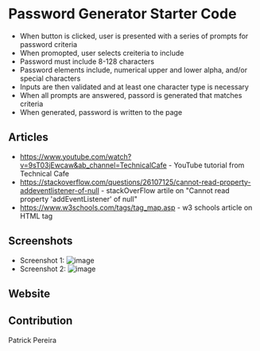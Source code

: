 # Password Generator Starter Code

- When button is clicked, user is presented with a series of prompts for password criteria
- When promopted, user selects creiteria to include
- Password must include 8-128 characters
- Password elements include, numerical upper and lower alpha, and/or special characters
- Inputs are then validated and at least one character type is necessary
- When all prompts are answered, passord is generated that matches criteria
- When generated, password is written to the page

## Articles
- https://www.youtube.com/watch?v=9sT03jEwcaw&ab_channel=TechnicalCafe - YouTube tutorial from Technical Cafe
- https://stackoverflow.com/questions/26107125/cannot-read-property-addeventlistener-of-null - stackOverFlow artile on "Cannot read property 'addEventListener' of null"
- https://www.w3schools.com/tags/tag_map.asp - w3 schools article on HTML <map> tag


## Screenshots
- Screenshot 1: ![image](https://user-images.githubusercontent.com/75820760/110675203-a224c000-81a0-11eb-81eb-b34f28b1e2fa.png)
- Screenshot 2: ![image](https://user-images.githubusercontent.com/75820760/110675282-b4066300-81a0-11eb-9c4d-46c36b186148.png)


## Website


## Contribution
Patrick Pereira
